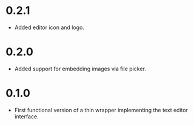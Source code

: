 0.2.1
=====

* Added editor icon and logo.

0.2.0
=====

* Added support for embedding images via file picker.

0.1.0
=====

* First functional version of a thin wrapper implementing the text editor
  interface.
